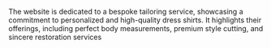 The website is dedicated to a bespoke tailoring service, showcasing a commitment to personalized and high-quality dress shirts. It highlights their offerings, including perfect body measurements, premium style cutting, and sincere restoration services
